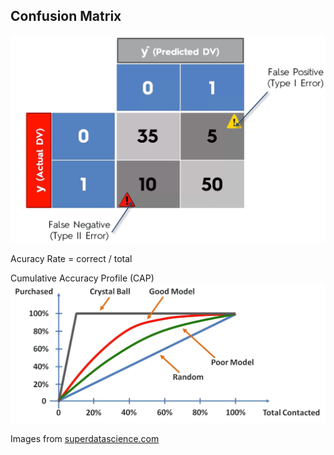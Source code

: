 ## Confusion Matrix

![confusion matrix](https://github.com/vgorbic1/data-science/blob/master/Machine%20Learning/images/cm.jpg)

Acuracy Rate = correct / total

Cumulative Accuracy Profile (CAP)
![cap](https://github.com/vgorbic1/data-science/blob/master/Machine%20Learning/images/cap.jpg)

Images from [superdatascience.com](http://superdatascience.com)
